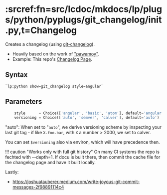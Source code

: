 # :srcref:fn=src/lcdoc/mkdocs/lp/plugs/python/pyplugs/git_changelog/__init__.py,t=Changelog

Creates a changelog (using [git-changelog](https://pypi.org/project/git-changelog/)).

- Heavily based on the work of ["pawamoy"](https://github.com/pawamoy).
- Example: This repo's [Changelog Page](../../../../about/changelog.md).

## Syntax

```
`lp:python show=git_changelog style=angular`
```

## Parameters

```python
    style      = Choice(['angular', 'basic', 'atom'], default='angular')
    versioning = Choice(['auto', 'semver', 'calver'], default='auto')
```

"auto": When set to "`auto`", we derive versioning scheme by inspecting your last git tag - if like `X.foo.bar`, with `X` a
number > 2000, we set to calver.

You can set `$versioning` also via environ, which will have precedence then.


!!! caution "Works only with full git history"
    On many CI systems the repo is fechted with --depth=1. If docu is built there, then commit the
    cache file for the changelog page and have it built locally.

Lastly:

- https://joshuatauberer.medium.com/write-joyous-git-commit-messages-2f98891114c4


